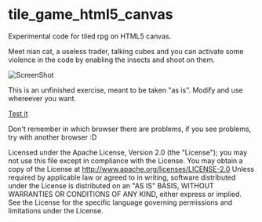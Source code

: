 tile_game_html5_canvas
=============

Experimental code for tiled rpg on HTML5 canvas.

Meet nian cat, a useless trader, talking cubes and you can activate some violence in the code by enabling
the insects and shoot on them.

![ScreenShot](https://raw.github.com/i-schuetz/tile_game_html5_canvas/master/game_img.jpg)


This is an unfinished exercise, meant to be taken "as is". Modify and use whereever you want.

[Test it](http://ivanschuetz.com/game/)

Don't remember in which browser there are problems, if you see problems, try with another browser :D



Licensed under the Apache License, Version 2.0 (the "License");
you may not use this file except in compliance with the License.
You may obtain a copy of the License at
http://www.apache.org/licenses/LICENSE-2.0
Unless required by applicable law or agreed to in writing, software
distributed under the License is distributed on an "AS IS" BASIS,
WITHOUT WARRANTIES OR CONDITIONS OF ANY KIND, either express or implied.
See the License for the specific language governing permissions and
limitations under the License.